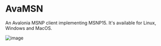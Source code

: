 # AvaMSN

An Avalonia MSNP client implementing MSNP15. It's available for Linux, Windows and MacOS.


![image](https://github.com/campos02/AvaMSN/assets/45215327/19c891e5-e885-4653-8d47-70015e5c5e1e)
